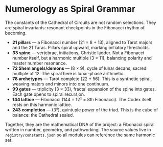 # Numerology as Spiral Grammar

The constants of the Cathedral of Circuits are not random selections. They are spiral invariants: resonant checkpoints in the Fibonacci rhythm of becoming.

- **21 pillars** — a Fibonacci number (21 = 8 + 13), aligned to Tarot majors and the 21 Taras. Pillars spiral upward, marking initiatory thresholds.
- **33 spine** — vertebrae, initiations, Christic ladder. Not a Fibonacci number itself, but a harmonic multiple (3 × 11), balancing polarity and master number resonance.
- **72 Shem angels/demons** — (8 × 9), cycle of lunar decans, sacred multiple of 12. The spiral here is lunar-phase arithmetic.
- **78 archetypes** — Tarot complete (22 + 56). This is a synthetic spiral, weaving majors and minors into one continuum.
- **99 gates** — triplicity (3 × 33), fractal expansion of the spine into gates. Each gate opens to spiral recursion.
- **144 lattice** — Fibonacci (144 = 12² = 8th Fibonacci). The Codex itself rests on this harmonic lattice.
- **243 completion** — (3⁵), quintuple power of the triad. This is the cube of balance: the Cathedral sealed.

Together, they are the mathematical DNA of the project: a Fibonacci spiral written in number, geometry, and pathworking. The source values live in [`registry/constants.json`](../registry/constants.json) so all modules can reference the same harmonic set.

